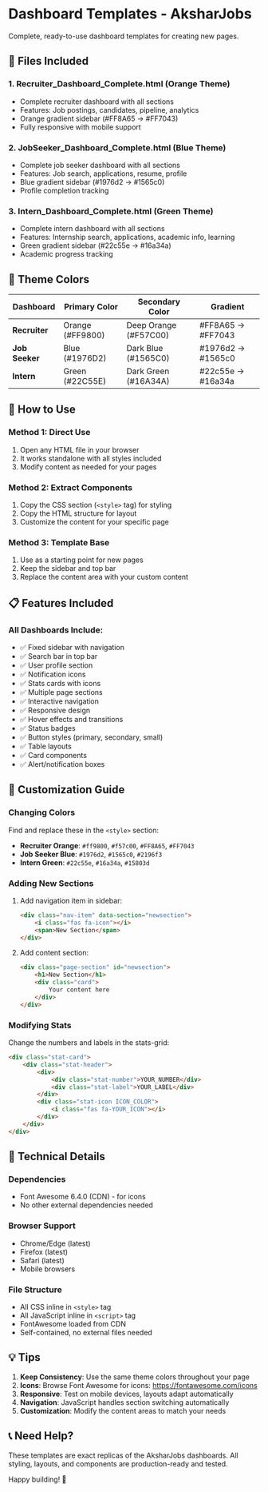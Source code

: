 # Dashboard Templates - AksharJobs

Complete, ready-to-use dashboard templates for creating new pages.

## 📁 Files Included

### 1. **Recruiter_Dashboard_Complete.html** (Orange Theme)
- Complete recruiter dashboard with all sections
- Features: Job postings, candidates, pipeline, analytics
- Orange gradient sidebar (#FF8A65 → #FF7043)
- Fully responsive with mobile support

### 2. **JobSeeker_Dashboard_Complete.html** (Blue Theme)
- Complete job seeker dashboard with all sections
- Features: Job search, applications, resume, profile
- Blue gradient sidebar (#1976d2 → #1565c0)
- Profile completion tracking

### 3. **Intern_Dashboard_Complete.html** (Green Theme)
- Complete intern dashboard with all sections
- Features: Internship search, applications, academic info, learning
- Green gradient sidebar (#22c55e → #16a34a)
- Academic progress tracking

## 🎨 Theme Colors

| Dashboard | Primary Color | Secondary Color | Gradient |
|-----------|--------------|-----------------|----------|
| **Recruiter** | Orange (#FF9800) | Deep Orange (#F57C00) | #FF8A65 → #FF7043 |
| **Job Seeker** | Blue (#1976D2) | Dark Blue (#1565C0) | #1976d2 → #1565c0 |
| **Intern** | Green (#22C55E) | Dark Green (#16A34A) | #22c55e → #16a34a |

## 🚀 How to Use

### Method 1: Direct Use
1. Open any HTML file in your browser
2. It works standalone with all styles included
3. Modify content as needed for your pages

### Method 2: Extract Components
1. Copy the CSS section (`<style>` tag) for styling
2. Copy the HTML structure for layout
3. Customize the content for your specific page

### Method 3: Template Base
1. Use as a starting point for new pages
2. Keep the sidebar and top bar
3. Replace the content area with your custom content

## 📋 Features Included

### All Dashboards Include:
- ✅ Fixed sidebar with navigation
- ✅ Search bar in top bar
- ✅ User profile section
- ✅ Notification icons
- ✅ Stats cards with icons
- ✅ Multiple page sections
- ✅ Interactive navigation
- ✅ Responsive design
- ✅ Hover effects and transitions
- ✅ Status badges
- ✅ Button styles (primary, secondary, small)
- ✅ Table layouts
- ✅ Card components
- ✅ Alert/notification boxes

## 🎯 Customization Guide

### Changing Colors
Find and replace these in the `<style>` section:
- **Recruiter Orange**: `#ff9800`, `#f57c00`, `#FF8A65`, `#FF7043`
- **Job Seeker Blue**: `#1976d2`, `#1565c0`, `#2196f3`
- **Intern Green**: `#22c55e`, `#16a34a`, `#15803d`

### Adding New Sections
1. Add navigation item in sidebar:
   ```html
   <div class="nav-item" data-section="newsection">
       <i class="fas fa-icon"></i>
       <span>New Section</span>
   </div>
   ```

2. Add content section:
   ```html
   <div class="page-section" id="newsection">
       <h1>New Section</h1>
       <div class="card">
           Your content here
       </div>
   </div>
   ```

### Modifying Stats
Change the numbers and labels in the stats-grid:
```html
<div class="stat-card">
    <div class="stat-header">
        <div>
            <div class="stat-number">YOUR_NUMBER</div>
            <div class="stat-label">YOUR_LABEL</div>
        </div>
        <div class="stat-icon ICON_COLOR">
            <i class="fas fa-YOUR_ICON"></i>
        </div>
    </div>
</div>
```

## 🔧 Technical Details

### Dependencies
- Font Awesome 6.4.0 (CDN) - for icons
- No other external dependencies needed

### Browser Support
- Chrome/Edge (latest)
- Firefox (latest)
- Safari (latest)
- Mobile browsers

### File Structure
- All CSS inline in `<style>` tag
- All JavaScript inline in `<script>` tag
- FontAwesome loaded from CDN
- Self-contained, no external files needed

## 💡 Tips

1. **Keep Consistency**: Use the same theme colors throughout your page
2. **Icons**: Browse Font Awesome for icons: https://fontawesome.com/icons
3. **Responsive**: Test on mobile devices, layouts adapt automatically
4. **Navigation**: JavaScript handles section switching automatically
5. **Customization**: Modify the content areas to match your needs

## 📞 Need Help?

These templates are exact replicas of the AksharJobs dashboards. All styling, layouts, and components are production-ready and tested.

Happy building! 🚀
